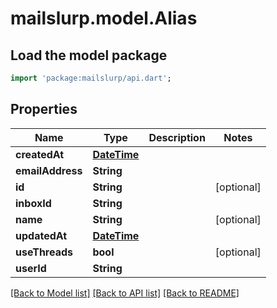 # mailslurp.model.Alias

## Load the model package
```dart
import 'package:mailslurp/api.dart';
```

## Properties
Name | Type | Description | Notes
------------ | ------------- | ------------- | -------------
**createdAt** | [**DateTime**](DateTime) |  | 
**emailAddress** | **String** |  | 
**id** | **String** |  | [optional] 
**inboxId** | **String** |  | 
**name** | **String** |  | [optional] 
**updatedAt** | [**DateTime**](DateTime) |  | 
**useThreads** | **bool** |  | [optional] 
**userId** | **String** |  | 

[[Back to Model list]](../README#documentation-for-models) [[Back to API list]](../README#documentation-for-api-endpoints) [[Back to README]](../README)


